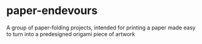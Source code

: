 # paper-endevours
A group of paper-folding projects, intended for printing a paper made easy to turn into a predesigned origami piece of artwork
